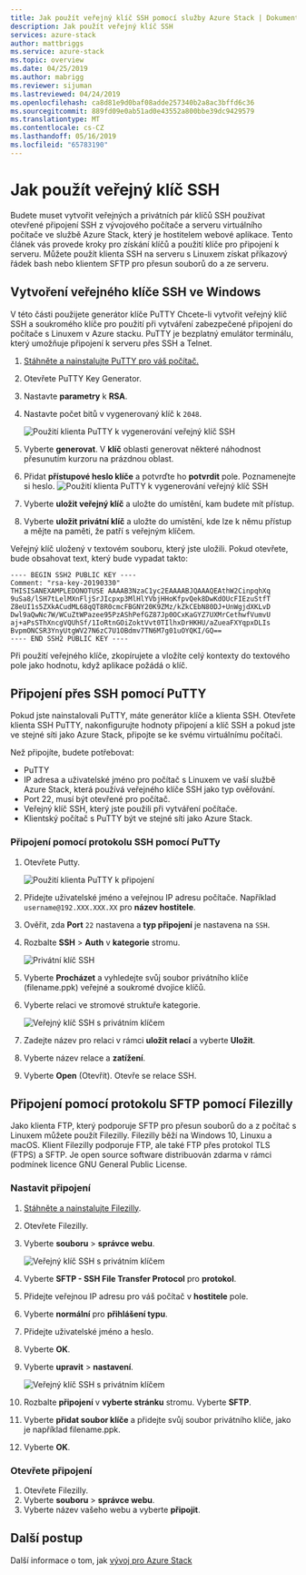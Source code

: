 ```yaml
---
title: Jak použít veřejný klíč SSH pomocí služby Azure Stack | Dokumentace Microsoftu
description: Jak použít veřejný klíč SSH
services: azure-stack
author: mattbriggs
ms.service: azure-stack
ms.topic: overview
ms.date: 04/25/2019
ms.author: mabrigg
ms.reviewer: sijuman
ms.lastreviewed: 04/24/2019
ms.openlocfilehash: ca8d81e9d0baf08adde257340b2a8ac3bffd6c36
ms.sourcegitcommit: 889fd09e0ab51ad0e43552a800bbe39dc9429579
ms.translationtype: MT
ms.contentlocale: cs-CZ
ms.lasthandoff: 05/16/2019
ms.locfileid: "65783190"
---
```

# <a name="how-to-use-an-ssh-public-key"></a>Jak použít veřejný klíč SSH

Budete muset vytvořit veřejných a privátních pár klíčů SSH používat otevřené připojení SSH z vývojového počítače a serveru virtuálního počítače ve službě Azure Stack, který je hostitelem webové aplikace. Tento článek vás provede kroky pro získání klíčů a použití klíče pro připojení k serveru. Můžete použít klienta SSH na serveru s Linuxem získat příkazový řádek bash nebo klientem SFTP pro přesun souborů do a ze serveru.

## <a name="create-an-ssh-public-key-on-windows"></a>Vytvoření veřejného klíče SSH ve Windows

V této části použijete generátor klíče PuTTY Chcete-li vytvořit veřejný klíč SSH a soukromého klíče pro použití při vytváření zabezpečené připojení do počítače s Linuxem v Azure stacku. PuTTY je bezplatný emulátor terminálu, který umožňuje připojení k serveru přes SSH a Telnet.

1. [Stáhněte a nainstalujte PuTTY pro váš počítač.](https://www.chiark.greenend.org.uk/~sgtatham/putty/latest.html)

1. Otevřete PuTTY Key Generator.

1. Nastavte **parametry** k **RSA**.

1. Nastavte počet bitů v vygenerovaný klíč k `2048`.  

    ![Použití klienta PuTTY k vygenerování veřejný klíč SSH](media/azure-stack-dev-start-howto-ssh-public-key/001-putty-key-gen-start.png)

1. Vyberte **generovat**. V **klíč** oblasti generovat některé náhodnost přesunutím kurzoru na prázdnou oblast.

1. Přidat **přístupové heslo klíče** a potvrďte ho **potvrdit** pole. Poznamenejte si heslo.
    ![Použití klienta PuTTY k vygenerování veřejný klíč SSH](media/azure-stack-dev-start-howto-ssh-public-key/002-putty-key-gen-result.png)

1. Vyberte **uložit veřejný klíč** a uložte do umístění, kam budete mít přístup.

1. Vyberte **uložit privátní klíč** a uložte do umístění, kde lze k němu přístup a mějte na paměti, že patří s veřejným klíčem.

Veřejný klíč uložený v textovém souboru, který jste uložili. Pokud otevřete, bude obsahovat text, který bude vypadat takto:

```text  
---- BEGIN SSH2 PUBLIC KEY ----
Comment: "rsa-key-20190330"
THISISANEXAMPLEDONOTUSE AAAAB3NzaC1yc2EAAAABJQAAAQEAthW2CinpqhXq
9uSa8/lSH7tLelMXnFljSrJIcpxp3MlHlYVbjHHoKfpvQek8DwKdOUcFIEzuStfT
Z8eUI1s5ZXkACudML68qQT8R0cmcFBGNY20K9ZMz/kZkCEbN80DJ+UnWgjdXKLvD
Dwl9aQwNc7W/WCuZtWPazee95PzAShPefGZ87Jp0OCxKaGYZ7UXMrCethwfVumvU
aj+aPsSThXncgVQUhSf/1IoRtnGOiZoktVvt0TIlhxDrHKHU/aZueaFXYqpxDLIs
BvpmONCSR3YnyUtgWV27N6zC7U1OBdmv7TN6M7g01uOYQKI/GQ==
---- END SSH2 PUBLIC KEY ----
```

Při použití veřejného klíče, zkopírujete a vložíte celý kontexty do textového pole jako hodnotu, když aplikace požádá o klíč.

## <a name="connect-with-ssh-using-putty"></a>Připojení přes SSH pomocí PuTTY

Pokud jste nainstalovali PuTTY, máte generátor klíče a klienta SSH. Otevřete klienta SSH PuTTY, nakonfigurujte hodnoty připojení a klíč SSH a pokud jste ve stejné síti jako Azure Stack, připojte se ke svému virtuálnímu počítači.

Než připojíte, budete potřebovat:
- PuTTY
- IP adresa a uživatelské jméno pro počítač s Linuxem ve vaší službě Azure Stack, která používá veřejného klíče SSH jako typ ověřování.
- Port 22, musí být otevřené pro počítač.
- Veřejný klíč SSH, který jste použili při vytváření počítače.
- Klientský počítač s PuTTY být ve stejné síti jako Azure Stack.

### <a name="connect-via-ssh-with-putty"></a>Připojení pomocí protokolu SSH pomocí PuTTy

1. Otevřete Putty.

    ![Použití klienta PuTTY k připojení](media/azure-stack-dev-start-howto-ssh-public-key/002-putty-connect.png)

2. Přidejte uživatelské jméno a veřejnou IP adresu počítače. Například `username@192.XXX.XXX.XX` pro **název hostitele**. 
3. Ověřit, zda **Port** `22` nastavena a **typ připojení** je nastavena na `SSH`.
4. Rozbalte **SSH** > **Auth** v **kategorie** stromu.

    ![Privátní klíč SSH](media/azure-stack-dev-start-howto-ssh-public-key/002-putty-set-private-key.png)

5. Vyberte **Procházet** a vyhledejte svůj soubor privátního klíče (filename.ppk) veřejné a soukromé dvojice klíčů.
6. Vyberte relaci ve stromové struktuře kategorie.

    ![Veřejný klíč SSH s privátním klíčem](media/azure-stack-dev-start-howto-ssh-public-key/003-puTTY-save-session.png)

7. Zadejte název pro relaci v rámci **uložit relací** a vyberte **Uložit**.
8. Vyberte název relace a **zatížení**.
9. Vyberte **Open** (Otevřít). Otevře se relace SSH.

## <a name="connect-with-sftp-with-filezilla"></a>Připojení pomocí protokolu SFTP pomocí Filezilly

Jako klienta FTP, který podporuje SFTP pro přesun souborů do a z počítač s Linuxem můžete použít Filezilly. Filezilly běží na Windows 10, Linuxu a macOS. Klient Filezilly podporuje FTP, ale také FTP přes protokol TLS (FTPS) a SFTP. Je open source software distribuován zdarma v rámci podmínek licence GNU General Public License.

### <a name="set-your-connection"></a>Nastavit připojení

1. [Stáhněte a nainstalujte Filezilly](https://filezilla-project.org/download.php).
1. Otevřete Filezilly.
1. Vyberte **souboru** > **správce webu**.

    ![Veřejný klíč SSH s privátním klíčem](media/azure-stack-dev-start-howto-ssh-public-key/005-filezilla-file-manager.png)

1. Vyberte **SFTP - SSH File Transfer Protocol** pro **protokol**.
1. Přidejte veřejnou IP adresu pro váš počítač v **hostitele** pole.
1. Vyberte **normální** pro **přihlášení typu**.
1. Přidejte uživatelské jméno a heslo.
1. Vyberte **OK**.
1. Vyberte **upravit** > **nastavení**.

    ![Veřejný klíč SSH s privátním klíčem](media/azure-stack-dev-start-howto-ssh-public-key/006-filezilla-add-private-key.png)

1. Rozbalte **připojení** v **vyberte stránku** stromu. Vyberte **SFTP**.
1. Vyberte **přidat soubor klíče** a přidejte svůj soubor privátního klíče, jako je například filename.ppk.
1. Vyberte **OK**.

### <a name="open-your-connection"></a>Otevřete připojení

1. Otevřete Filezilly.
1. Vyberte **souboru** > **správce webu**.
1. Vyberte název vašeho webu a vyberte **připojit**.

## <a name="next-steps"></a>Další postup

Další informace o tom, jak [vývoj pro Azure Stack](azure-stack-dev-start.md)